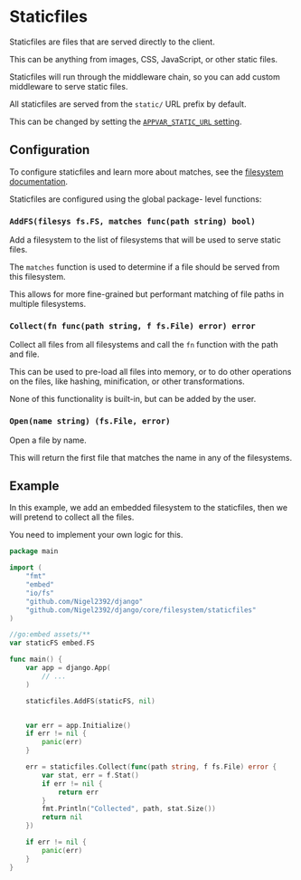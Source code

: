 # Staticfiles

Staticfiles are files that are served directly to the client.

This can be anything from images, CSS, JavaScript, or other static files.

Staticfiles will run through the middleware chain, so you can add custom middleware to serve static files.

All staticfiles are served from the `static/` URL prefix by default.

This can be changed by setting the [`APPVAR_STATIC_URL` setting](./configuring.md#pre-defined-settings).

## Configuration

To configure staticfiles and learn more about matches, see the [filesystem documentation](./filesystem.md#matchfs).

Staticfiles are configured using the global package- level functions:

### `AddFS(filesys fs.FS, matches func(path string) bool)`

Add a filesystem to the list of filesystems that will be used to serve static files.

The `matches` function is used to determine if a file should be served from this filesystem.

This allows for more fine-grained but performant matching of file paths in multiple filesystems.

### `Collect(fn func(path string, f fs.File) error) error`

Collect all files from all filesystems and call the `fn` function with the path and file.

This can be used to pre-load all files into memory, or to do other operations on the files, like hashing, minification, or other transformations.

None of this functionality is built-in, but can be added by the user.

### `Open(name string) (fs.File, error)`

Open a file by name.

This will return the first file that matches the name in any of the filesystems.

## Example

In this example, we add an embedded filesystem to the staticfiles, then we will pretend to collect all the files.

You need to implement your own logic for this.

```go
package main

import (
    "fmt"
    "embed"
    "io/fs"
    "github.com/Nigel2392/django"
    "github.com/Nigel2392/django/core/filesystem/staticfiles"
)

//go:embed assets/**
var staticFS embed.FS

func main() {
    var app = django.App(
        // ...
    )

    staticfiles.AddFS(staticFS, nil)


    var err = app.Initialize()
    if err != nil {
        panic(err)
    }

    err = staticfiles.Collect(func(path string, f fs.File) error {
        var stat, err = f.Stat()
        if err != nil {
            return err
        }
        fmt.Println("Collected", path, stat.Size())
        return nil
    })

    if err != nil {
        panic(err)
    }
}
```
